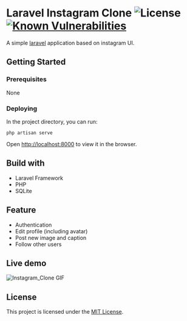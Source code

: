 # Laravel Instagram Clone <img src="https://poser.pugx.org/laravel/framework/license.svg" alt="License"> <a href="https://snyk.io/test/github/huongvu2312/laravel-instagram-clone?targetFile=composer.lock"><img src="https://snyk.io/test/github/huongvu2312/laravel-instagram-clone/badge.svg?targetFile=composer.lock" alt="Known Vulnerabilities" data-canonical-src="https://snyk.io/test/github/huongvu2312/laravel-instagram-clone?targetFile=composer.lock" style="max-width:100%;"></a>
A simple [laravel](https://laravel.com/) application based on instagram UI.

## Getting Started

### Prerequisites

None

### Deploying

In the project directory, you can run:

`php artisan serve`

Open [http://localhost:8000](http://localhost:8000) to view it in the browser.

## Build with
* Laravel Framework
* PHP
* SQLite

## Feature
* Authentication
* Edit profile (including avatar)
* Post new image and caption
* Follow other users

## Live demo

![Instagram_Clone GIF](https://media.giphy.com/media/Vc55FMKMJIzMVrGl5f/giphy.gif)

## License

This project is licensed under the [MIT License](https://opensource.org/licenses/MIT).


